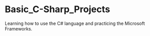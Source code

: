 # Basic_C-Sharp_Projects
Learning how to use the C# language and practicing the Microsoft Frameworks.
